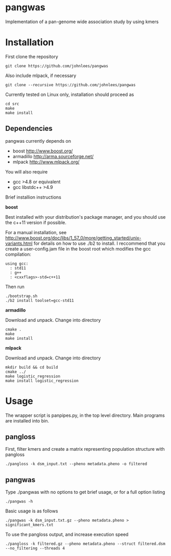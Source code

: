 # pangwas
Implementation of a pan-genome wide association study by using kmers

Installation
==============
First clone the repository

    git clone https://github.com/johnlees/pangwas

Also include mlpack, if necessary

    git clone --recursive https://github.com/johnlees/pangwas

Currently tested on Linux only, installation should proceed as

    cd src
    make
    make install

Dependencies
--------------
pangwas currently depends on

- boost <http://www.boost.org/>
- armadillo <http://arma.sourceforge.net/>
- mlpack <http://www.mlpack.org/>

You will also require

- gcc >4.8 or equivalent
- gcc libstdc++ >4.9

Brief installion instructions

**boost**

Best installed with your distribution's package manager, and you should use the c++11 version if possible.

For a manual installation, see <http://www.boost.org/doc/libs/1_57_0/more/getting_started/unix-variants.html> for details on how to use ./b2 to install. I reccommend that you create a user-config.jam file in the boost root which modifies the gcc compilation:

    using gcc:
      : std11
      : g++
      : <cxxflags>-std=c++11

Then run

    ./bootstrap.sh
    ./b2 install toolset=gcc-std11

**armadillo**

Download and unpack. Change into directory

    cmake .
    make
    make install

**mlpack**

Download and unpack. Change into directory

    mkdir build && cd build
    cmake ../
    make logistic_regression
    make install logistic_regression

Usage
=============
The wrapper script is panpipes.py, in the top level directory. Main programs are installed into bin.

pangloss
--------------
First, filter kmers and create a matrix representing population structure with pangloss

    ./pangloss -k dsm_input.txt --pheno metadata.pheno -o filtered

pangwas
--------------
Type ./pangwas with no options to get brief usage, or for a full option listing

    ./pangwas -h

Basic usage is as follows

    ./pangwas -k dsm_input.txt.gz --pheno metadata.pheno > significant_kmers.txt

To use the pangloss output, and increase execution speed

    ./pangloss -k filtered.gz --pheno metadata.pheno --struct filtered.dsm --no_filtering --threads 4

